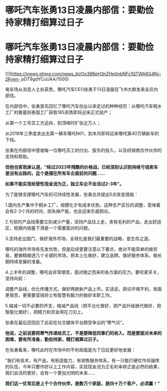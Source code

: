 # 哪吒汽车张勇13日凌晨内部信：要勤俭持家精打细算过日子

# 哪吒汽车张勇13日凌晨内部信：要勤俭持家精打细算过日子

![](https://inews.gtimg.com/news_bt/Os38BeH3nZHe0nbNFc1QTWA6G4Rx-2Ryen-
pDT9gdYCuUAA/1000)

电车场从消息人士处获悉，哪吒汽车CEO张勇于13日凌晨在飞书大群发表全员内部信。

在内部信中，张勇首先回忆了哪吒汽车创业以来走过的种种经历：从哪吒汽车桐乡工厂的奠基到泰国工厂获取185资质即将迎来正式投产；

从第一个工号员工方运舟，到顶峰时扩张近万人；

从2018年三季度卖出去第一辆车哪吒N01，到本月即将迎来哪吒第40万辆新车的下线。

张勇在内部信中感谢每一位哪吒员工的付出、股东的投入，以及经销商合作伙伴的支持和帮助。

**但他也客观承认道，“经过2023年残酷的价格战，已经深刻认识到持续亏钱卖车是没有出路的，这个是摆在所有车企面前的问题……**

**如果不能实现经营性现金流为正，独立车企不会活过2-3年”。**

为了能够支撑哪吒汽车的可持续性发展，张勇总共提出5点改变措施：

1.国内生产集中于桐乡工厂，规模化才有成本优势。这种生产区位的调整，意味着会有2-3个月的时间，损失掉产能，也会迎来负面舆论。

2.亏损的产品线需要立刻减少产量，坚持产品往上走，卖有毛利的产品，走出舒适区，短期内销量下滑是一个需要面对的问题。

3.坚持走出国门，做好海外市场，全球化是我们最重要的战略，是生存之道。

哪吒的海外市场有先发优势，但是后续更要注意以下要点，绝对不能简单的做贸易，要做精做透几个关键的市场，把本土化做好，建立品牌，做好服务体系，做长期持续发展的准备。

4.上半年的调整，哪吒会非常艰苦，面对随之而来的各方面的压力，要咬紧牙关，坚持向前：

调整产品线，优化传播方式，做好两款新产品上市。实话说，舆论环境不利，局面更艰苦，更需要营销将士有智慧有毅力的做好本职工作。

5.缩减一切不必要的开支，缩减产品线（把平台化做好，把产品升级换代做好，把智能化做好），把精力和资金用在刀刃上。

张勇在最后还回应了此前在社交媒体平台颇受争议的“寒气论”。

**他说，之前说要把寒气传递给员工，不是要降低同事们的收入，而是要面对未来的困难，要有所准备，勤俭持家，精打细算过日子。**

在张勇看来，哪吒此时在市场中的不利局面是为了日后更好地发展：

“我们有技术，有产品，有制造能力，有销售服务体系，有一只能打硬仗作风强悍的队伍，今年只要作好以上工作内容，实现现金流为正毛利率转正是必然的结果，我们会活的更好，会有一个更加光明的未来……

**我们这一仗背后是上千个合作伙伴，是数万个家庭，是四十万个客户，必须赢！”**


